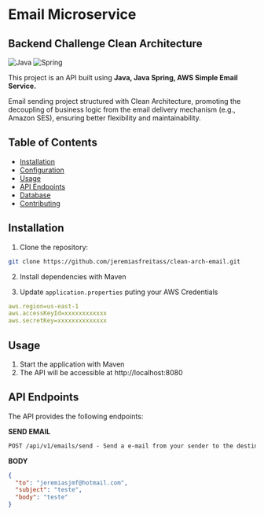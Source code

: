 # Email Microservice
## Backend Challenge Clean Architecture

![Java](https://img.shields.io/badge/java-%23ED8B00.svg?style=for-the-badge&logo=openjdk&logoColor=white)
![Spring](https://img.shields.io/badge/spring-%236DB33F.svg?style=for-the-badge&logo=spring&logoColor=white)


This project is an API built using **Java, Java Spring, AWS Simple Email Service.**

Email sending project structured with Clean Architecture, promoting the decoupling of business logic from the email delivery mechanism (e.g., Amazon SES), ensuring better flexibility and maintainability.

## Table of Contents

- [Installation](#installation)
- [Configuration](#configuration)
- [Usage](#usage)
- [API Endpoints](#api-endpoints)
- [Database](#database)
- [Contributing](#contributing)

## Installation

1. Clone the repository:

```bash
git clone https://github.com/jeremiasfreitass/clean-arch-email.git
```

2. Install dependencies with Maven

3. Update `application.properties` puting your AWS Credentials

```yaml
aws.region=us-east-1
aws.accessKeyId=xxxxxxxxxxxx
aws.secretKey=xxxxxxxxxxxxxx
```
## Usage

1. Start the application with Maven
2. The API will be accessible at http://localhost:8080

## API Endpoints
The API provides the following endpoints:

**SEND EMAIL**
```markdown
POST /api/v1/emails/send - Send a e-mail from your sender to the destination
```

**BODY**
```json
{
  "to": "jeremiasjmf@hotmail.com",
  "subject": "teste",
  "body": "teste"
}
```




